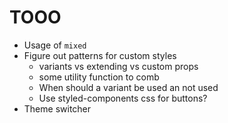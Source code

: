# TOOO

- Usage of `mixed`
- Figure out patterns for custom styles
  - variants vs extending vs custom props
  - some utility function to comb
  - When should a variant be used an not used
  - Use styled-components css for buttons?
- Theme switcher
